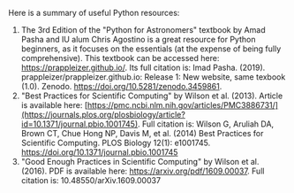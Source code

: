Here is a summary of useful Python resources:

1. The 3rd Edition of the "Python for Astronomers" textbook by Amad Pasha and IU alum Chris Agostino is a great resource for Python beginners,
as it focuses on the essentials (at the expense of being fully comprehensive). This textbook can be accessed here: https://prappleizer.github.io/. Its full citation is:
Imad Pasha. (2019). prappleizer/prappleizer.github.io: Release 1: New website, same texbook (1.0). Zenodo. https://doi.org/10.5281/zenodo.3459861.
2. "Best Practices for Scientific Computing" by Wilson et al. (2013). Article is available here: [https://pmc.ncbi.nlm.nih.gov/articles/PMC3886731/](https://journals.plos.org/plosbiology/article?id=10.1371/journal.pbio.1001745). Full citation is: Wilson G, Aruliah DA, Brown CT, Chue Hong NP, Davis M, et al. (2014) Best Practices for Scientific Computing. PLOS Biology 12(1): e1001745. https://doi.org/10.1371/journal.pbio.1001745 
3. "Good Enough Practices in Scientific Computing" by Wilson et al. (2016). PDF is available here: https://arxiv.org/pdf/1609.00037. Full citation is: 10.48550/arXiv.1609.00037 
